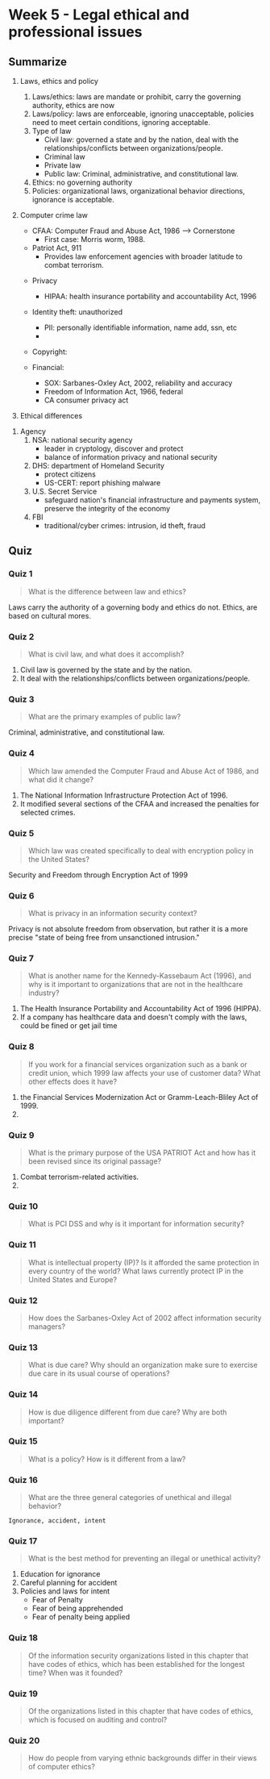 # Week 5 - Legal ethical and professional issues


## Summarize

1. Laws, ethics and policy
    1. Laws/ethics: laws are mandate or prohibit, carry the governing authority, ethics are now
    1. Laws/policy: laws are enforceable, ignoring unacceptable, policies need to meet certain conditions, ignoring acceptable.
    1. Type of law
        - Civil law: governed a state and by the nation, deal with the relationships/conflicts between organizations/people.
        - Criminal law
        - Private law
        - Public law: Criminal, administrative, and constitutional law.
    1. Ethics: no governing authority
    1. Policies: organizational laws, organizational behavior directions, ignorance is acceptable.

1. Computer crime law
    - CFAA: Computer Fraud and Abuse Act, 1986 --> Cornerstone
        - First case: Morris worm, 1988.
    - Patriot Act, 911
        - Provides law enforcement agencies with broader latitude to combat terrorism.
    <!-- - Movie: WarGames
    - CCCA: Comprehensive Crime Control Act, 1984 -->

    - Privacy
        - HIPAA: health insurance portability and accountability Act, 1996

    - Identity theft: unauthorized
        - PII: personally identifiable information, name add, ssn, etc
        - 

    - Copyright:

    - Financial:
        - SOX: Sarbanes-Oxley Act, 2002, reliability and accuracy
        - Freedom of Information Act, 1966, federal
        - CA consumer privacy act

1. Ethical differences
<!-- 1. Deterring:
    - Causes: ignorance, accident, intent
    - Deter: Penalty, apprehension, application -->

1. Agency
    1. NSA: national security agency
        - leader in cryptology, discover and protect
        - balance of information privacy and national security
    1. DHS: department of Homeland Security
        - protect citizens
        - US-CERT: report phishing malware
    1. U.S. Secret Service
        - safeguard nation's financial infrastructure and payments system, preserve the integrity of the economy
    1. FBI
        - traditional/cyber crimes: intrusion, id theft, fraud

## Quiz


### Quiz 1

> What is the difference between law and ethics?

Laws carry the authority of a governing body and ethics do not. Ethics, are based on cultural mores.


### Quiz 2

> What is civil law, and what does it accomplish?

1. Civil law is governed by the state and by the nation.
1. It deal with the relationships/conflicts between organizations/people.


### Quiz 3

> What are the primary examples of public law?

Criminal, administrative, and constitutional law.


### Quiz 4

> Which law amended the Computer Fraud and Abuse Act of 1986, and what did it change?

1. The National Information Infrastructure Protection Act of 1996. 
1. It modified several sections of the CFAA and increased the penalties for selected crimes.


### Quiz 5

> Which law was created specifically to deal with encryption policy in the United States?

Security and Freedom through Encryption Act of 1999


### Quiz 6

> What is privacy in an information security context?

Privacy is not absolute freedom from observation, but rather it is a more precise "state of being free from unsanctioned intrusion."


### Quiz 7

> What is another name for the Kennedy-Kassebaum Act (1996), and why is it important to organizations that are not in the healthcare industry?

1. The Health Insurance Portability and Accountability Act of 1996 (HIPPA).
1. If a company has healthcare data and doesn't comply with the laws, could be fined or get jail time

### Quiz 8

> If you work for a financial services organization such as a bank or credit union, which 1999 law affects your use of customer data? What other effects does it have?

1. the Financial Services Modernization Act or Gramm-Leach-Bliley Act of 1999. 
1. 

### Quiz 9

> What is the primary purpose of the USA PATRIOT Act and how has it been revised since its original passage?

1. Combat terrorism-related activities.
1. 

### Quiz 10

> What is PCI DSS and why is it important for information security?



### Quiz 11

> What is intellectual property (IP)? Is it afforded the same protection in every country of the world? What laws currently protect IP in the United States and Europe?



### Quiz 12

> How does the Sarbanes-Oxley Act of 2002 affect information security managers?



### Quiz 13

> What is due care? Why should an organization make sure to exercise due care in its usual course of operations?



### Quiz 14

> How is due diligence different from due care? Why are both important?

### Quiz 15

> What is a policy? How is it different from a law?

### Quiz 16

> What are the three general categories of unethical and illegal behavior?
    
    Ignorance, accident, intent

### Quiz 17

> What is the best method for preventing an illegal or unethical activity?

1. Education for ignorance
2. Careful planning for accident
3. Policies and laws for intent
    - Fear of Penalty
    - Fear of being apprehended
    - Fear of penalty being applied

### Quiz 18

> Of the information security organizations listed in this chapter that have codes of ethics, which has been established for the longest time? When was it founded?

### Quiz 19

> Of the organizations listed in this chapter that have codes of ethics, which is focused on auditing and control?

### Quiz 20

> How do people from varying ethnic backgrounds differ in their views of computer ethics?


